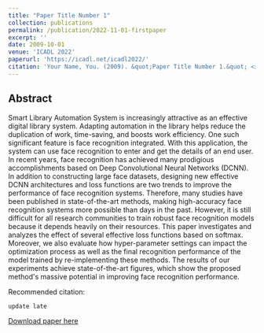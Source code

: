 ```yaml
---
title: "Paper Title Number 1"
collection: publications
permalink: /publication/2022-11-01-firstpaper
excerpt: ''
date: 2009-10-01
venue: 'ICADL 2022'
paperurl: 'https://icadl.net/icadl2022/'
citation: 'Your Name, You. (2009). &quot;Paper Title Number 1.&quot; <i>Journal 1</i>. 1(1).'
---
```

<h2>Abstract</h2>
Smart Library Automation System is increasingly attractive as an effective digital library system. Adapting automation in the library helps reduce the duplication of work, time-saving, and boosts work efficiency. One such significant feature is face recognition integrated. With this application, the system can use face recognition to enter and get the details of an end user. In recent years, face recognition has achieved many prodigious accomplishments based on Deep Convolutional Neural Networks (DCNN). In addition to constructing large face datasets, designing new effective DCNN architectures and loss functions are two trends to improve the performance of face recognition systems. Therefore, many studies have been published in state-of-the-art methods, making high-accuracy face recognition systems more possible than days in the past. However, it is still difficult for all research communities to train robust face recognition models because it depends heavily on their resources. This paper investigates and analyzes the effect of several effective loss functions based on softmax. Moreover, we also evaluate how hyper-parameter settings can impact the optimization process as well as the final recognition performance of the model trained by re-implementing these methods. The results of our experiments achieve state-of-the-art figures, which show the proposed method's massive potential in improving face recognition performance.      



Recommended citation: 

```
update late
```

[Download paper here](https://icadl.net/icadl2022/)